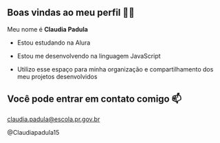 ## Boas vindas ao meu perfil 💙💙 
Meu nome é **Claudia Padula**

- Estou estudando na Alura

- Estou me desenvolvendo na linguagem JavaScript

- Utilizo esse espaço para minha organização e compartilhamento dos meu projetos desenvolvidos

## Você pode entrar em contato comigo 📫

claudia.padula@escola.pr.gov.br

@Claudiapadula15



